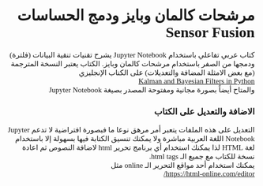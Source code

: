 <!DOCTYPE html>
<html dir="rtl" lang="ar">
<head>
<meta charset="utf-8">
</head>
<body>
<div dir="rtl">

<div style="direction: rtl;">
<div style="font-size: 15px;">
<div style="font-family: Tahoma;">
<h1 style="text-align: right;">مرشحات كالمان وبايز ودمج الحساسات Sensor Fusion </h1>

<div style="text-align: right;">كتاب عربي تفاعلي باستخدام Jupyter Notebook يشرح تقنيات تنقية البيانات (فلترة) ودمجها من الصفر باستخدام مرشحات كالمان وبايز. الكتاب يعتبر النسخة المترجمة (مع بعض الامثلة المضافة والتعديلات) على الكتاب الإنجليزي&nbsp;</div>
<div style="text-align: right;"><a href="https://github.com/rlabbe/Kalman-and-Bayesian-Filters-in-Python">Kalman and Bayesian Filters in Python</a></div>


<div style="text-align: right;">والمتاح أيضاً بصورة مجانية ومفتوحة المصدر بصيغة Jupyter Notebook&nbsp;</div>


<h3 style="text-align: right;">الاضافة والتعديل على الكتاب</h3>
<div style="text-align: right;">التعديل على هذه الملفات يتعبر أمر مرهق نوعا ما فبصورة افتراضية لا تدعم Jupyter Notebook اللغة العربية مباشرة ولا يمكنك تنسيق الكتابة فيها بسهولة إلا باستخدام لغة HTML لذا يمكنك استخدام أي برنامج تحرير html لاضافة النصوص ثم اعادة نسخة للكتاب مع جميع الـ html tags.</div>

<div style="text-align: right;">يمكنك استخدام أحد مواقع التحرير الـ online مثل&nbsp;</div>
<div style="text-align: right;"><a href="https://html-online.com/editor/">https://html-online.com/editor/</a></div>

</div>
</div>
</div>

</div>
</body>
</html>
